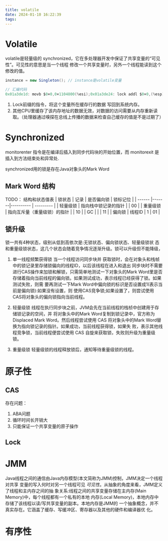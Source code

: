 ```yaml
---
title: volatile
date: 2024-01-10 16:22:39
tags:
---
```


# Volatile
volatile是轻量级的 synchronized，它在多处理器开发中保证了共享变量的“可见性”。可见性的意思是当一个线程 修改一个共享变量时，另外一个线程能读到这个修改的值。

```java
instance = new Singleton(); // instance是volatile变量

// 汇编代码
0x01a3de1d: movb $0×0,0×1104800(%esi);0x01a3de24: lock addl $0×0,(%esp);

```

1. Lock前缀的指令，将这个变量所在缓存行的数据 写回到系统内存。
2. 其他CPU里缓存了该内存地址的数据无效，对数据的访问需要从内存重新读取。（处理器通过嗅探在总线上传播的数据来检查自己缓存的值是不是过期了）

# Synchronized
monitorenter 指令是在编译后插入到同步代码块的开始位置，而 monitorexit 是插入到方法结束处和异常处.

synchronized用的锁是存在Java对象头的Mark Word

## Mark Word 结构
TODO： 结构和状态值表
| 锁状态  |  记录  |  是否偏向锁  |  锁标记位  |
| ------ |-------|----------  | --------- |
| 轻量级锁 | 指向栈中锁记录的指针 |  | 00 |
| 重量级锁 | 指向互斥量（重量级锁）的指针 |  | 10 |
| GC | |  | 11 |
| 偏向锁 | 线程ID | 1 | 01 |


## 锁升级
锁一共有4种状态，级别从低到高依次是:无锁状态、偏向锁状态、轻量级锁状 态和重量级锁状态，这几个状态会随着竞争情况逐渐升级。锁可以升级但不能降级，

1. 单一线程频繁获得锁
当一个线程访问同步块并 获取锁时，会在对象头和栈帧中的锁记录里存储锁偏向的线程ID，以后该线程在进入和退出 同步块时不需要进行CAS操作来加锁和解锁，只需简单地测试一下对象头的Mark Word里是否 存储着指向当前线程的偏向锁。如果测试成功，表示线程已经获得了锁。如果测试失败，则需 要再测试一下Mark Word中偏向锁的标识是否设置成1(表示当前是偏向锁):如果没有设置，则 使用CAS竞争锁;如果设置了，则尝试使用CAS将对象头的偏向锁指向当前线程。

2. 轻量级锁
线程在执行同步块之前，JVM会先在当前线程的栈桢中创建用于存储锁记录的空间，并 将对象头中的Mark Word复制到锁记录中，官方称为Displaced Mark Word。然后线程尝试使用 CAS 将对象头中的Mark Word替换为指向锁记录的指针。如果成功，当前线程获得锁，如果失 败，表示其他线程竞争锁，当前线程便尝试使用 CAS 自旋来获取锁，失败则升级为重量级锁。

3. 重量级锁
轻量级锁的线程释放锁后，通知等待重量级锁的线程。



# 原子性

## CAS

存在问题：
1. ABA问题
2. 循环时间长开销大
3. 只能保证一个共享变量的原子操作

## Lock

# JMM
Java线程之间的通信由Java内存模型(本文简称为JMM)控制，JMM决定一个线程对共享 变量的写入何时对另一个线程可见 *可见性*。从抽象的角度来看，JMM定义了线程和主内存之间的抽 象关系:线程之间的共享变量存储在主内存(Main Memory)中，每个线程都有一个私有的本地 内存(Local Memory)，本地内存中存储了该线程以读/写共享变量的副本。本地内存是JMM的 一个抽象概念，并不真实存在。它涵盖了缓存、写缓冲区、寄存器以及其他的硬件和编译器优 化。

# 有序性


